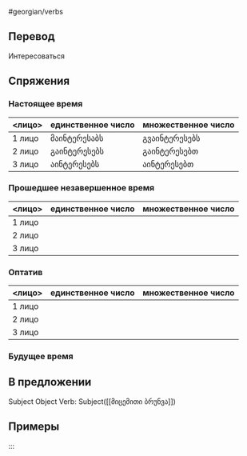 #georgian/verbs 
## Перевод
Интересоваться
## Спряжения
### Настоящее время
<лицо>|единственное число|множественное число
--------|---------------------|------------------------
1 лицо | მაინტერესაბს | გვაინტერესებს
2 лицо | გაინტერესებს | გაინტერესებთ
3 лицо | აინტერესებს | აინტერესებთ
### Прошедшее незавершенное время
<лицо>|единственное число|множественное число
--------|---------------------|------------------------
1 лицо |  | 
2 лицо |  | 
3 лицо |  | 
### Оптатив
<лицо>|единственное число|множественное число
--------|---------------------|------------------------
1 лицо | | 
2 лицо | | 
3 лицо | | 
### Будущее время
## В предложении
Subject Object Verb: Subject([[მიცემითი ბრუნვა]])
## Примеры
:::
